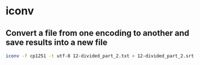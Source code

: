 # iconv

## Convert a file from one encoding to another and save results into a new file

```sh
iconv -f cp1251 -t utf-8 12-divided_part_2.txt > 12-divided_part_2.srt
```
